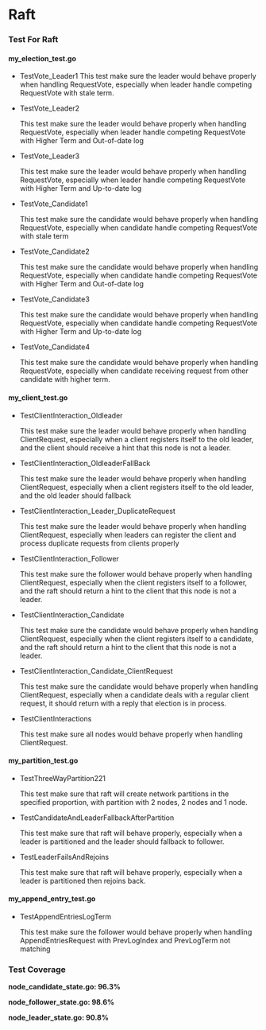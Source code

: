 # Raft

### Test For Raft

#### **my_election_test.go**

- TestVote_Leader1
  This test make sure the leader would behave properly when handling RequestVote, especially when leader handle competing RequestVote with stale term.

- TestVote_Leader2

  This test make sure the leader would behave properly when handling RequestVote, especially when leader handle competing RequestVote with Higher Term and Out-of-date log

- TestVote_Leader3

  This test make sure the leader would behave properly when handling RequestVote, especially when leader handle competing RequestVote with Higher Term and Up-to-date log

- TestVote_Candidate1

  This test make sure the candidate would behave properly when handling RequestVote, especially when candidate handle competing RequestVote with stale term

- TestVote_Candidate2

  This test make sure the candidate would behave properly when handling RequestVote, especially when candidate handle competing RequestVote with Higher Term and Out-of-date log

- TestVote_Candidate3

  This test make sure the candidate would behave properly when handling RequestVote, especially when candidate handle competing RequestVote with Higher Term and Up-to-date log

- TestVote_Candidate4

  This test make sure the candidate would behave properly when handling RequestVote, especially when candidate receiving request from other candidate with higher term.



#### **my_client_test.go**

- TestClientInteraction_Oldleader

  This test make sure the leader would behave properly when handling ClientRequest, especially when a client registers itself to the old leader, and the client should receive a hint that this node is not a leader.

- TestClientInteraction_OldleaderFallBack

  This test make sure the leader would behave properly when handling ClientRequest, especially when a client registers itself to the old leader, and the old leader should fallback

- TestClientInteraction_Leader_DuplicateRequest

  This test make sure the leader would behave properly when handling ClientRequest, especially when leaders can register the client and process duplicate requests from clients properly

- TestClientInteraction_Follower

  This test make sure the follower would behave properly when handling ClientRequest, especially when the client registers itself to a follower, and the raft should return a hint to the client that this node is not a leader.

- TestClientInteraction_Candidate

  This test make sure the candidate would behave properly when handling ClientRequest, especially when the client registers itself to a candidate, and the raft should return a hint to the client that this node is not a leader.

- TestClientInteraction_Candidate_ClientRequest

  This test make sure the candidate would behave properly when handling ClientRequest, especially when a candidate deals with a regular client request, it should return with a reply that election is in process.

- TestClientInteractions

  This test make sure all nodes would behave properly when handling ClientRequest.



#### **my_partition_test.go**

- TestThreeWayPartition221

  This test make sure that raft will create network partitions in the specified proportion, with partition with 2 nodes, 2 nodes and 1 node.

- TestCandidateAndLeaderFallbackAfterPartition

  This test make sure that raft will behave properly, especially when a leader is partitioned and the leader should fallback to follower.

- TestLeaderFailsAndRejoins

  This test make sure that raft will behave properly, especially when a leader is partitioned then rejoins back.



#### **my_append_entry_test.go**

- TestAppendEntriesLogTerm 

   This test make sure the follower would behave properly when handling AppendEntriesRequest with PrevLogIndex and PrevLogTerm not matching



### Test Coverage

**node_candidate_state.go: 96.3%**

**node_follower_state.go: 98.6%**

**node_leader_state.go: 90.8%**
